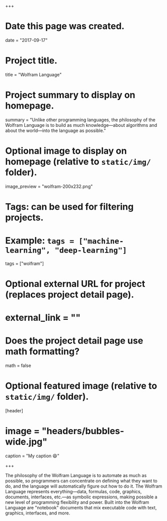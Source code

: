 +++
# Date this page was created.
date = "2017-09-17"

# Project title.
title = "Wolfram Language"

# Project summary to display on homepage.
summary = "Unlike other programming languages, the philosophy of the Wolfram Language is to build as much knowledge—about algorithms and about the world—into the language as possible."

# Optional image to display on homepage (relative to `static/img/` folder).
image_preview = "wolfram-200x232.png"

# Tags: can be used for filtering projects.
# Example: `tags = ["machine-learning", "deep-learning"]`
tags = ["wolfram"]

# Optional external URL for project (replaces project detail page).
# external_link = ""

# Does the project detail page use math formatting?
math = false

# Optional featured image (relative to `static/img/` folder).
[header]
# image = "headers/bubbles-wide.jpg"
caption = "My caption :smile:"

+++

The philosophy of the Wolfram Language is to automate as much as possible, so programmers can concentrate on defining what they want to do, and the language will automatically figure out how to do it. The Wolfram Language represents everything—data, formulas, code, graphics, documents, interfaces, etc.—as symbolic expressions, making possible a new level of programming flexibility and power. Built into the Wolfram Language are "notebook" documents that mix executable code with text, graphics, interfaces, and more.
